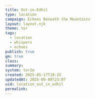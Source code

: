 ```yaml
---
title: Ost-in-Edhil
type: location
campaign: Echoes Beneath the Mountains
layout: layout.njk
theme: tor
tags:
  - location
  - whispers
  - echoes
publish: true
gm: true
class:
summary:
system: tor2e
created: 2025-05-17T18:25
updatedAt: 2025-09-08T23:07
uid: location_ost_in_edhil
permalink:
---
```

